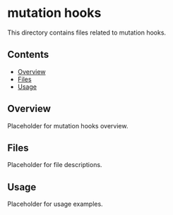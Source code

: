 # mutation hooks

This directory contains files related to mutation hooks.

## Contents

- [Overview](#overview)
- [Files](#files)
- [Usage](#usage)

## Overview

Placeholder for mutation hooks overview.

## Files

Placeholder for file descriptions.

## Usage

Placeholder for usage examples.
